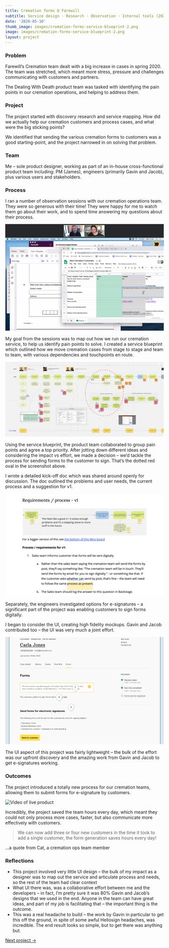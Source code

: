 ```yaml
---
title: Cremation forms @ Farewill
subtitle: Service design · Research · Observation · Internal tools (2020)
date: '2020-05-10'
thumb_image: images/cremation-forms-service-blueprint-2.png 
image: images/cremation-forms-service-blueprint-2.png 
layout: project
---
```


### Problem

Farewill’s Cremation team dealt with a big increase in cases in spring 2020. The team was stretched, which meant more stress, pressure and challenges communicating with customers and partners.  

The Dealing With Death product team was tasked with identifying the pain points in our cremation operations, and helping to address them. 

### Project

The project started with discovery research and service mapping. How did we actually help our cremation customers and process cases, and what were the big sticking points?

We identified that sending the various cremation forms to customers was a good starting-point, and the project narrowed in on solving that problem.

### Team

Me – sole product designer, working as part of an in-house cross-functional product team including:
PM (James), engineers (primarily Gavin and Jacob), plus various users and stakeholders. 

### Process

I ran a number of observation sessions with our cremation operations team. They were so generous with their time! They were happy for me to watch them go about their work, and to spend time answering my questions about their process. 

![Screenshot from user interview](/images/cremation-forms-user-interview.jpg "Screenshot from user interview")

My goal from the sessions was to map out how we run our cremation service, to help us identify pain points to solve. I created a service blueprint which outlined how we move cremation cases from stage to stage and team to team, with various dependencies and touchpoints en route.

![Excerpt from service blueprint](/images/cremation-forms-service-blueprint-2.png "Excerpt from service blueprint")

Using the service blueprint, the product team collaborated to group pain points and agree a top priority. After jotting down different ideas and considering the impact vs effort, we made a decision – we’d tackle the process for sending forms to the customer to sign. That’s the dotted red oval in the screenshot above. 

I wrote a detailed kick-off doc which was shared around openly for discussion. The doc outlined the problems and user needs, the current process and a suggestion for v1.

![Screenshot from kick-off doc](/images/cremation-forms-kick-off.png "Screenshot from kick-off doc")

Separately, the engineers investigated options for e-signatures – a significant part of the project was enabling customers to sign forms digitally. 

I began to consider the UI, creating high fidelity mockups. Gavin and Jacob contributed too – the UI was very much a joint effort. 

![Screenshot of UI mockup](/images/cremation-forms-hi-fi-mockups.png "Screenshot of UI mockup")

The UI aspect of this project was fairly lightweight – the bulk of the effort was our upfront discovery and the amazing work from Gavin and Jacob to get e-signatures working. 

### Outcomes

The project introduced a totally new process for our cremation teams, allowing them to submit forms for e-signature by customers. 

![Video of live product](/images/cremation-forms-live-gif.gif "Video of live product")

Incredibly, the project saved the team hours every day, which meant they could not only process more cases, faster, but also communicate more effectively with customers.

> We can now add three or four new customers in the time it took to add a single customer, the form generation saves hours every day!

...a quote from Cat, a cremation ops team member

### Reflections
- This project involved very little UI design – the bulk of my impact as a designer was to map out the service and articulate process and needs, so the rest of the team had clear context
- What UI there was, was a collaborative effort between me and the developers – in fact, I’m pretty sure it was 80% Gavin and Jacob’s designs that we used in the end. Anyone in the team can have great ideas, and part of my job is facilitating that – the important thing is the outcome.
- This was a real headache to build – the work by Gavin in particular to get this off the ground, in spite of some awful Hellosign headaches, was incredible. The end result looks so simple, but to get there was anything but. 

[Next project →](/portfolio/launching-probate-service-farewill)